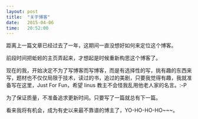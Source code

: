 ```yaml
---
layout: post
title:  "关于博客"
date:   2015-04-06
time:   20:52:00
---
```


距离上一篇文章已经过去了一年，这期间一直没想好如何来定位这个博客。

前段时间把蚯蚓的主页弄起来，才想起是时候重新构思这个博客了。

现在的我，开始决定不为了写博客而写博客，而是有选择性的写，挑有趣的东西来写，题材也不仅仅局限于技术，读过的书，追过的美剧，只要我觉得有趣，我就准备写在这里，Just For Fun，希望 linus 教主不会怪我乱用他老人家的名言。:-P 

为了保证质量，不准备追求更新时间。只要写了一篇就总有下一篇。

看来我将有机会，成为有史以来最不靠谱的博主了，YO-HO-HO-HO~~~。
